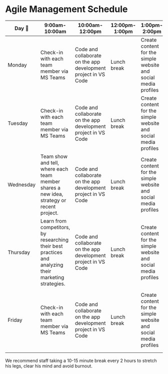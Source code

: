 # Agile Management Schedule


| Day 📆| 9:00am-10:00am |10:00am-12:00pm | 12:00pm-1:00pm | 1:00pm-2:00pm | 2:00pm-3:00pm | 3:00pm-4:00pm | 4:00pm-5:00pm |
|-----------------|-----------------|-----------------|-----------------|-----------------|-----------------|-----------------|-----------------|
| Monday | Check-in with each team member via MS Teams | Code and collaborate on the app development project in VS Code | Lunch break | Create content for the simple website and social media profiles | Attend a team meeting to discuss progress and next steps | Update project management board on Github | Wrap up any outstanding tasks and prepare for next day |
| Tuesday | Check-in with each team member via MS Teams | Code and collaborate on the app development project in VS Code | Lunch break | Create content for the simple website and social media profiles | Attend a team meeting to discuss progress and next steps | Update project management board on Github | Wrap up any outstanding tasks and prepare for next day |
| Wednesday | Team show and tell, where each team member shares a new idea, strategy or recent project. | Code and collaborate on the app development project in VS Code | Lunch break | Create content for the simple website and social media profiles | Attend a team meeting to discuss progress and next steps | Update project management board on Github | Wrap up any outstanding tasks and prepare for next day |
| Thursday | Learn from competitors, by researching their best practices and analyzing their marketing strategies. | Code and collaborate on the app development project in VS Code | Lunch break | Create content for the simple website and social media profiles | Attend a team meeting to discuss progress and next steps | Update project management board on Github | Wrap up any outstanding tasks and prepare for next day |
| Friday | Check-in with each team member via MS Teams | Code and collaborate on the app development project in VS Code | Lunch break | Create content for the simple website and social media profiles | Attend a team meeting to discuss progress and next steps | Update project management board on Github | End the week with some fun team bonding activities, games, and treats. Prepare for next week |


We recommend staff taking a 10-15 minute break every 2 hours to stretch his legs, clear his mind and avoid burnout.
